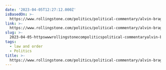 ```yaml
---
date: '2023-04-05T12:27:12.000Z'
isBasedOn: >-
  https://www.rollingstone.com/politics/political-commentary/alvin-bragg-trump-case-still-mystery-1234709858/
link: >-
  https://www.rollingstone.com/politics/political-commentary/alvin-bragg-trump-case-still-mystery-1234709858/
slug: >-
  2023-04-05-httpswwwrollingstonecompoliticspolitical-commentaryalvin-bragg-trump-case-still-mystery-1234709858
tags:
  - law and order
  - Politics
title: >-
  https://www.rollingstone.com/politics/political-commentary/alvin-bragg-trump-case-still-mystery-1234709858/
---
```



